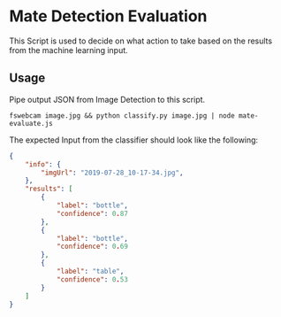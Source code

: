 # Mate Detection Evaluation

This Script is used to decide on what action to take based on the results from the machine learning input.

## Usage

Pipe output JSON from Image Detection to this script.

`fswebcam image.jpg && python classify.py image.jpg | node mate-evaluate.js`

The expected Input from the classifier should look like the following:

```JSON
{
    "info": {
        "imgUrl": "2019-07-28_10-17-34.jpg",
    },
    "results": [
        {
            "label": "bottle",
            "confidence": 0.87
        },
        {
            "label": "bottle",
            "confidence": 0.69
        },
        {
            "label": "table",
            "confidence": 0.53
        }
    ]
}
```
